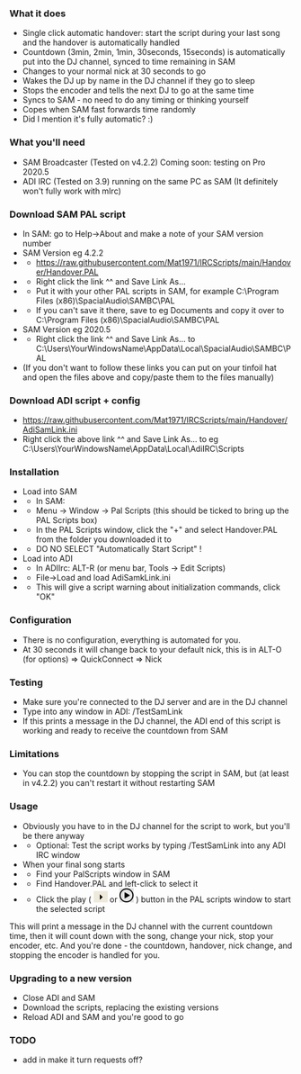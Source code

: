 ### What it does
* Single click automatic handover: start the script during your last song and the handover is automatically handled
* Countdown (3min, 2min, 1min, 30seconds, 15seconds) is automatically put into the DJ channel, synced to time remaining in SAM
* Changes to your normal nick at 30 seconds to go
* Wakes the DJ up by name in the DJ channel if they go to sleep
* Stops the encoder and tells the next DJ to go at the same time
* Syncs to SAM - no need to do any timing or thinking yourself
* Copes when SAM fast forwards time randomly
* Did I mention it's fully automatic? :)

### What you'll need
* SAM Broadcaster (Tested on v4.2.2)  Coming soon: testing on Pro 2020.5
* ADI IRC (Tested on 3.9) running on the same PC as SAM  (It definitely won't fully work with mIrc)

### Download SAM PAL script
* In SAM: go to Help->About and make a note of your SAM version number
* SAM Version eg 4.2.2
* * https://raw.githubusercontent.com/Mat1971/IRCScripts/main/Handover/Handover.PAL
* * Right click the link ^^ and Save Link As...
* * Put it with your other PAL scripts in SAM, for example C:\Program Files (x86)\SpacialAudio\SAMBC\PAL
* * If you can't save it there, save to eg Documents and copy it over to C:\Program Files (x86)\SpacialAudio\SAMBC\PAL
* SAM Version eg 2020.5
* * Right click the link ^^ and Save Link As... to C:\Users\YourWindowsName\AppData\Local\SpacialAudio\SAMBC\PAL
* (If you don't want to follow these links you can put on your tinfoil hat and open the files above and copy/paste them to the files manually)

### Download ADI script + config
* https://raw.githubusercontent.com/Mat1971/IRCScripts/main/Handover/AdiSamLink.ini
* Right click the above link ^^ and Save Link As... to eg C:\Users\YourWindowsName\AppData\Local\AdiIRC\Scripts

### Installation
* Load into SAM
* * In SAM:
* * Menu -> Window -> Pal Scripts (this should be ticked to bring up the PAL Scripts box)
* * In the PAL Scripts window, click the "+" and select Handover.PAL from the folder you downloaded it to
* * DO NO SELECT "Automatically Start Script" !
* Load into ADI
* * In ADIIrc: ALT-R      (or menu bar, Tools -> Edit Scripts)
* * File->Load and load AdiSamkLink.ini
* * This will give a script warning about initialization commands, click "OK"

### Configuration
* There is no configuration, everything is automated for you.
* At 30 seconds it will change back to your default nick, this is in ALT-O (for options) => QuickConnect => Nick

### Testing
* Make sure you're connected to the DJ server and are in the DJ channel
* Type into any window in ADI:  /TestSamLink 
* If this prints a message in the DJ channel, the ADI end of this script is working and ready to receive the countdown from SAM

### Limitations
* You can stop the countdown by stopping the script in SAM, but (at least in v4.2.2) you can't restart it without restarting SAM

### Usage
* Obviously you have to in the DJ channel for the script to work, but you'll be there anyway
* * Optional: Test the script works by typing /TestSamLink into any ADI IRC window
* When your final song starts
* * Find your PalScripts window in SAM
* * Find Handover.PAL and left-click to select it
* * Click the play ( ![Play](https://github.com/Mat1971/IRCScripts/blob/main/Handover/ScriptPlayV4.png?raw=true) or ![Play](https://github.com/Mat1971/IRCScripts/blob/main/Handover/ScriptPlayV2020.png?raw=true) ) button in the PAL scripts window to start the selected script

This will print a message in the DJ channel with the current countdown time, then it will count down with the song, change your nick, stop your encoder, etc.
And you're done - the countdown, handover, nick change, and stopping the encoder is handled for you.

### Upgrading to a new version
* Close ADI and SAM
* Download the scripts, replacing the existing versions
* Reload ADI and SAM and you're good to go

### TODO
* add in make it turn requests off?
